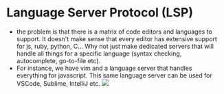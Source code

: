 
# Language Server Protocol (LSP)
- the problem is that there is a matrix of code editors and languages to support. It doesn't make sense that every editor has extensive support for js, ruby, python, C... Why not just make dedicated servers that will handle all things for a specific language (syntax checking, autocomplete, go-to-file etc).
- For instance, we have vim and a language server that handles everything for javascript. This same language server can be used for VSCode, Sublime, IntelliJ etc.
![](/assets/images/2021-03-11-19-53-45.png)
